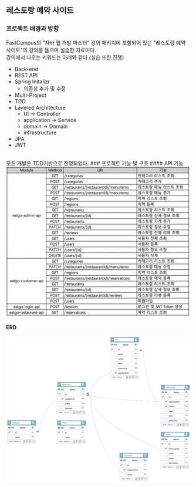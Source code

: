 ## 레스토랑 예약 사이트

### 프로젝트 배경과 방향
FastCampus의 "자바 웹 개발 마스터" 강의 패키지에 포함되어 있는 "레스토랑 예약 사이트"의 강의를 들으며 실습한 자료이다.</br>
강의에서 나오는 키워드는 아래와 같다.(실습 또한 진행)
* Back-end
* REST API
* Spring Initalizr
  * 의존성 추가 및 수정
* Multi-Project
* TDD
* Layered Architecture
  * UI → Controller
  * application → Service
  * domain → Domain
  * infrastructure
* JPA
* JWT
</br>
모든 개발은 TDD기반으로 진행되었다.
### 프로젝트 기능 및 구조
#### API 기능
<img src="/img/img_1.png" width="500px">

#### ERD
<img src="/img/img_2.png" width="700px">
